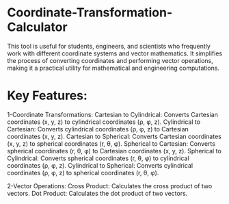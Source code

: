# Coordinate-Transformation-Calculator
This tool is useful for students, engineers, and scientists who frequently work with different coordinate systems and vector mathematics. It simplifies the process of converting coordinates and performing vector operations, making it a practical utility for mathematical and engineering computations.
# Key Features:
1-Coordinate Transformations:
Cartesian to Cylindrical: Converts Cartesian coordinates (x, y, z) to cylindrical coordinates (ρ, φ, z).
Cylindrical to Cartesian: Converts cylindrical coordinates (ρ, φ, z) to Cartesian coordinates (x, y, z).
Cartesian to Spherical: Converts Cartesian coordinates (x, y, z) to spherical coordinates (r, θ, φ).
Spherical to Cartesian: Converts spherical coordinates (r, θ, φ) to Cartesian coordinates (x, y, z).
Spherical to Cylindrical: Converts spherical coordinates (r, θ, φ) to cylindrical coordinates (ρ, φ, z).
Cylindrical to Spherical: Converts cylindrical coordinates (ρ, φ, z) to spherical coordinates (r, θ, φ).

2-Vector Operations:
Cross Product: Calculates the cross product of two vectors.
Dot Product: Calculates the dot product of two vectors.
